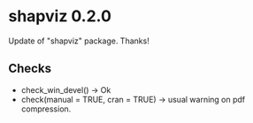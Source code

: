 # shapviz 0.2.0

Update of "shapviz" package. Thanks!

## Checks

- check_win_devel() -> Ok
- check(manual = TRUE, cran = TRUE) -> usual warning on pdf compression.
